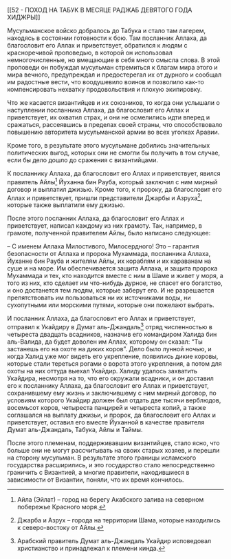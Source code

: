 [[52 - ПОХОД НА ТАБУК В МЕСЯЦЕ РАДЖАБ ДЕВЯТОГО ГОДА ХИДЖРЫ]]

Мусульманское войско добралось до Табука и стало там лагерем, находясь в состоянии готовности к бою. Там посланник Аллаха, да благословит его Аллах и приветствует, обратился к людям с красноречивой проповедью, в которой он использовал немногочисленные, но вмещающие в себя много смысла слова. В этой проповеди он побуждал мусульман стремиться к благам мира этого и мира вечного, предупреждал и предостерегал их от дурного и сообщал им радостные вести, что воодушевило воинов и позволило как-то компенсировать нехватку продовольствия и плохую экипировку.

Что же касается византийцев и их союзников, то когда они услышали о наступлении посланника Аллаха, да благословит его Аллах и приветствует, их охватил страх, и они не осмелились идти вперед и сражаться, рассеявшись в пределах своей страны, что способствовало повышению авторитета мусульманской армии во всех уголках Аравии.

Кроме того, в результате этого мусульмане добились значительных политических выгод, которых они не смогли бы получить в том случае, если бы дело дошло до сражения с византийцами.

К посланнику Аллаха, да благословит его Аллах и приветствует, явился правитель Айлы[^1] Йуханна бин Рауба, который заключил с ним мирный договор и выплатил джизью. Кроме того, к пророку, да благословит его Аллах и приветствует, пришли представители Джарбы и Азруха[^2], которые также выплатили ему джизью.

После этого посланник Аллаха, да благословит его Аллах и приветствует, написал каждому из них грамоту. Так, например, в грамоте, полученной правителем Айлы, было написано следующее:

– С именем Аллаха Милостивого, Милосердного!
Это – гарантия безопасности от Аллаха и пророка Мухаммада, посланника Аллаха, Йуханне бин Рауба и жителям Айлы, их кораблям и их караванам на суше и на море. Им обеспечивается защита Аллаха, и защита пророка Мухаммада и тех, кто находится вместе с ним в Шаме и живет у моря, а того из них, кто сделает им что-нибудь дурное, не спасет его богатство, и оно достанется тем людям, которые заберут его. И не разрешается препятствовать им пользоваться ни их источниками воды, ни сухопутными или морскими путями, которые они пожелают выбрать.

И посланник Аллаха, да благословит его Аллах и приветствует, отправил к Укайдиру в Думат аль-Джандаль[^3] отряд численностью в четыреста двадцать всадников, назначив его командиром Халида бин аль-Валида, да будет доволен им Аллах, которому он сказал: “Ты застанешь его на охоте на диких коров”. Дело было лунной ночью, и когда Халид уже мог видеть его укрепление, появились дикие коровы, которые стали тереться рогами о ворота этого укрепления, а потом для охоты на них оттуда выехал Укайдир. Халиду удалось захватить Укайдира, несмотря на то, что его окружали всадники, и он доставил его к посланнику Аллаха, да благословит его Аллах и приветствует, сохранившему ему жизнь и заключившему с ним мирный договор, по условиям которого Укайдир должен был отдать две тысячи верблюдов, восемьсот коров, четыреста панцирей и четыреста копий, а также соглашался на выплату джизьи, и пророк, да благословит его Аллах и приветствует, оставил его вместе Йуханной в качестве правителя Думат аль-Джандаль, Табука, Айлы и Таймы.

После этого племенам, поддерживавшим византийцев, стало ясно, что больше они не могут рассчитывать на своих старых хозяев, и перешли на сторону мусульман. В результате этого границы исламского государства расширились, и это государство стало непосредственно граничить с Византией, а многие правители, находившиеся в зависимости от Византии, поняли, что их время кончилось.

[^1]: Айла (Эйлат) – город на берегу Акабского залива на северном побережье Красного моря.

[^2]: Джарба и Азрух – города на территории Шама, которые находились к северо-востоку от Айлы.

[^3]: Арабский правитель Думат аль-Джандаль Укайдир исповедовал христианство и принадлежал к племени кинда.

